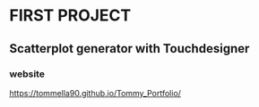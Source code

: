 # FIRST PROJECT 
## Scatterplot generator with Touchdesigner


### website
https://tommella90.github.io/Tommy_Portfolio/

